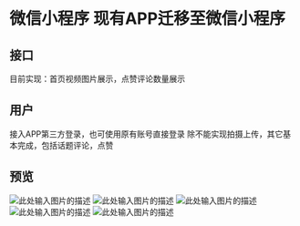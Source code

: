 # 微信小程序 现有APP迁移至微信小程序

## 接口
目前实现：首页视频图片展示，点赞评论数量展示
## 用户
接入APP第三方登录，也可使用原有账号直接登录
除不能实现拍摄上传，其它基本完成，包括话题评论，点赞

## 预览

![此处输入图片的描述][6]
![此处输入图片的描述][3]
![此处输入图片的描述][1]
![此处输入图片的描述][4]
![此处输入图片的描述][2]


  [1]: http://p0mejgdza.bkt.clouddn.com//git/111519811298_.pic.jpg
  [2]: http://p0mejgdza.bkt.clouddn.com//git/141519811299_.pic.jpg
  [3]: http://p0mejgdza.bkt.clouddn.com//git/121519811299_.pic.jpg
  [4]: http://p0mejgdza.bkt.clouddn.com//git/131519811299_.pic.jpg
  [6]: http://p0mejgdza.bkt.clouddn.com//git/-HMLhe.gif
